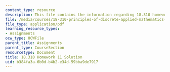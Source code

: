 ```yaml
---
content_type: resource
description: This file contains the information regarding 18.310 homework 11.
file: /media/courses/18-310-principles-of-discrete-applied-mathematics-fall-2013/b384fa3a6b0db4b2e34d59bba9de7917_MIT18_310F13_Homework11Sol.pdf
file_type: application/pdf
learning_resource_types:
- Assignments
ocw_type: OCWFile
parent_title: Assignments
parent_type: CourseSection
resourcetype: Document
title: 18.310 Homework 11 Solution
uid: b384fa3a-6b0d-b4b2-e34d-59bba9de7917
---
```

